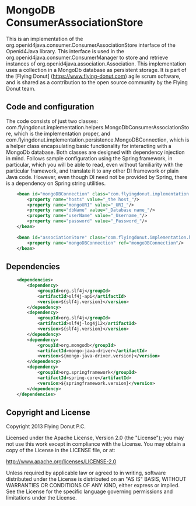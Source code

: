 MongoDB ConsumerAssociationStore
================================

This is an implementation of the org.openid4java.consumer.ConsumerAssociationStore interface of the Openid4Java library. This interface is used in the org.openid4java.consumer.ConsumerManager to store and retrieve instances of org.openid4java.association.Association. This implementation uses a collection in a MongoDb database as persistent storage. It is part of the [Flying Donut] (https://www.flying-donut.com) agile scrum software, and is shared as a contribution to the open source community by the Flying Donut team.

Code and configuration
----

The code consists of just two classes: com.flyingdonut.implementation.helpers.MongoDbConsumerAssociationStore, which is the implementation proper, and com.flyingdonut.implementation.persistence.MongoDBConnection, which is a helper class encapsulating basic functionality for interacting with a MongoDb database. Both classes are designed with dependency injection in mind. Follows sample configuration using the Spring framework, in particular, which you will be able to read, even without familiarity with the particular framework, and translate it to any other DI framework or plain Java code. However, even though DI need not be provided by Spring, there is a dependency on Spring string utilities.

```xml
	<bean id="mongoDBConnection" class="com.flyingdonut.implementation.persistence.MongoDBConnection" init-method="initDatabase" destroy-method="deinitDatabase">
        <property name="hosts" value="_the host_"/>
        <property name="mongoURI" value="_URI_"/>
        <property name="dbName" value="_Database name_"/>
        <property name="userName" value="_Username_"/>
        <property name="password" value="_Password_"/>
    </bean>
	
    <bean id="associationStore" class="com.flyingdonut.implementation.helpers.MongoDbConsumerAssociationStore">
        <property name="mongoDBConnection" ref="mongoDBConnection"/>
    </bean>
```

Dependencies
-------------

```xml
    <dependencies>
        <dependency>
            <groupId>org.slf4j</groupId>
            <artifactId>slf4j-api</artifactId>
            <version>${slf4j.version}</version>
        </dependency>
        <dependency>
            <groupId>org.slf4j</groupId>
            <artifactId>slf4j-log4j12</artifactId>
            <version>${slf4j.version}</version>
        </dependency>
        <dependency>
            <groupId>org.mongodb</groupId>
            <artifactId>mongo-java-driver</artifactId>
            <version>${mongo-java-driver.version}</version>
        </dependency>
        <dependency>
            <groupId>org.springframework</groupId>
            <artifactId>spring-core</artifactId>
            <version>${springframework.version}</version>
        </dependency>
    </dependencies>
```

Copyright and License
---

Copyright 2013 Flying Donut P.C.

Licensed under the Apache License, Version 2.0 (the "License"); you may not use this work except in compliance with the License. You may obtain a copy of the License in the LICENSE file, or at:

http://www.apache.org/licenses/LICENSE-2.0

Unless required by applicable law or agreed to in writing, software distributed under the License is distributed on an "AS IS" BASIS, WITHOUT WARRANTIES OR CONDITIONS OF ANY KIND, either express or implied. See the License for the specific language governing permissions and limitations under the License.

